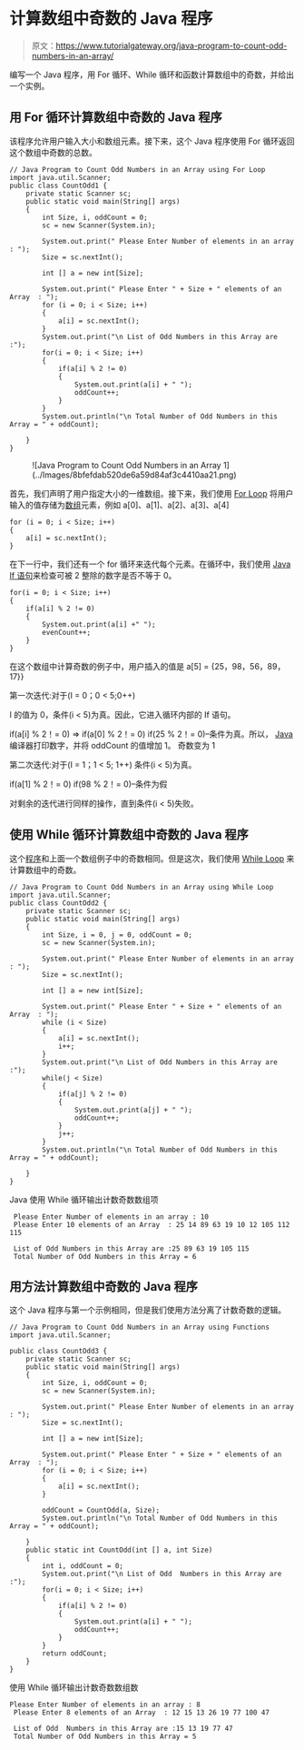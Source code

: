 # 计算数组中奇数的 Java 程序

> 原文：<https://www.tutorialgateway.org/java-program-to-count-odd-numbers-in-an-array/>

编写一个 Java 程序，用 For 循环、While 循环和函数计算数组中的奇数，并给出一个实例。

## 用 For 循环计算数组中奇数的 Java 程序

该程序允许用户输入大小和数组元素。接下来，这个 Java 程序使用 For 循环返回这个数组中奇数的总数。

```
// Java Program to Count Odd Numbers in an Array using For Loop
import java.util.Scanner;
public class CountOdd1 {
	private static Scanner sc;
	public static void main(String[] args) 
	{
		int Size, i, oddCount = 0;
		sc = new Scanner(System.in);

		System.out.print(" Please Enter Number of elements in an array : ");
		Size = sc.nextInt();	

		int [] a = new int[Size];

		System.out.print(" Please Enter " + Size + " elements of an Array  : ");
		for (i = 0; i < Size; i++)
		{
			a[i] = sc.nextInt();
		}   
		System.out.print("\n List of Odd Numbers in this Array are :");
		for(i = 0; i < Size; i++)
		{
			if(a[i] % 2 != 0)
			{
				System.out.print(a[i] + " ");
				oddCount++;
			}
		}
		System.out.println("\n Total Number of Odd Numbers in this Array = " + oddCount);

	}
}
```

<figure class="wp-block-image">![Java Program to Count Odd Numbers in an Array 1](../Images/8bfefdab520de6a59d84af3c4410aa21.png)</figure>

首先，我们声明了用户指定大小的一维数组。接下来，我们使用 [For Loop](https://www.tutorialgateway.org/java-for-loop/) 将用户输入的值存储为[数组](https://www.tutorialgateway.org/java-array/)元素，例如 a[0]、a[1]、a[2]、a[3]、a[4]

```
for (i = 0; i < Size; i++)
{
	a[i] = sc.nextInt();
}
```

在下一行中，我们还有一个 for 循环来迭代每个元素。在循环中，我们使用 [Java If 语句](https://www.tutorialgateway.org/java-if-statement/)来检查可被 2 整除的数字是否不等于 0。

```
for(i = 0; i < Size; i++)
{
	if(a[i] % 2 != 0)
	{
		System.out.print(a[i] +" ");
		evenCount++;
	}
}
```

在这个数组中计算奇数的例子中，用户插入的值是 a[5] = {25，98，56，89，17}}

第一次迭代:对于(I = 0；0 < 5;0++)

I 的值为 0，条件(i < 5)为真。因此，它进入循环内部的 If 语句。

if(a[i] % 2！= 0) => if(a[0] % 2！= 0)
if(25 % 2！= 0)–条件为真。所以， [Java](https://www.tutorialgateway.org/java-tutorial/) 编译器打印数字，并将 oddCount 的值增加 1。
奇数变为 1

第二次迭代:对于(I = 1；1 < 5; 1++)
条件(i < 5)为真。

if(a[1] % 2！= 0)
if(98 % 2！= 0)–条件为假

对剩余的迭代进行同样的操作，直到条件(i < 5)失败。

## 使用 While 循环计算数组中奇数的 Java 程序

这个[程序](https://www.tutorialgateway.org/learn-java-programs/)和上面一个数组例子中的奇数相同。但是这次，我们使用 [While Loop](https://www.tutorialgateway.org/java-while-loop/) 来计算数组中的奇数。

```
// Java Program to Count Odd Numbers in an Array using While Loop
import java.util.Scanner;
public class CountOdd2 {
	private static Scanner sc;
	public static void main(String[] args) 
	{
		int Size, i = 0, j = 0, oddCount = 0;
		sc = new Scanner(System.in);

		System.out.print(" Please Enter Number of elements in an array : ");
		Size = sc.nextInt();	

		int [] a = new int[Size];

		System.out.print(" Please Enter " + Size + " elements of an Array  : ");
		while (i < Size)
		{
			a[i] = sc.nextInt();
			i++;
		}   
		System.out.print("\n List of Odd Numbers in this Array are :");
		while(j < Size)
		{
			if(a[j] % 2 != 0)
			{
				System.out.print(a[j] + " ");
				oddCount++;
			}
			j++;
		}
		System.out.println("\n Total Number of Odd Numbers in this Array = " + oddCount);

	}
}
```

Java 使用 While 循环输出计数奇数数组项

```
 Please Enter Number of elements in an array : 10
 Please Enter 10 elements of an Array  : 25 14 89 63 19 10 12 105 112 115

 List of Odd Numbers in this Array are :25 89 63 19 105 115 
 Total Number of Odd Numbers in this Array = 6
```

## 用方法计算数组中奇数的 Java 程序

这个 Java 程序与第一个示例相同，但是我们使用方法分离了计数奇数的逻辑。

```
// Java Program to Count Odd Numbers in an Array using Functions
import java.util.Scanner;

public class CountOdd3 {
	private static Scanner sc;
	public static void main(String[] args) 
	{
		int Size, i, oddCount = 0;
		sc = new Scanner(System.in);

		System.out.print(" Please Enter Number of elements in an array : ");
		Size = sc.nextInt();	

		int [] a = new int[Size];

		System.out.print(" Please Enter " + Size + " elements of an Array  : ");
		for (i = 0; i < Size; i++)
		{
			a[i] = sc.nextInt();
		}   

		oddCount = CountOdd(a, Size);		
		System.out.println("\n Total Number of Odd Numbers in this Array = " + oddCount);

	}
	public static int CountOdd(int [] a, int Size)
	{
		int i, oddCount = 0;
		System.out.print("\n List of Odd  Numbers in this Array are :");  
		for(i = 0; i < Size; i++)
		{
			if(a[i] % 2 != 0)
			{
				System.out.print(a[i] + " ");
				oddCount++;
			}
		}
		return oddCount;
	}
}
```

使用 While 循环输出计数奇数数组数

```
Please Enter Number of elements in an array : 8
 Please Enter 8 elements of an Array  : 12 15 13 26 19 77 100 47

 List of Odd  Numbers in this Array are :15 13 19 77 47  
 Total Number of Odd Numbers in this Array = 5
```